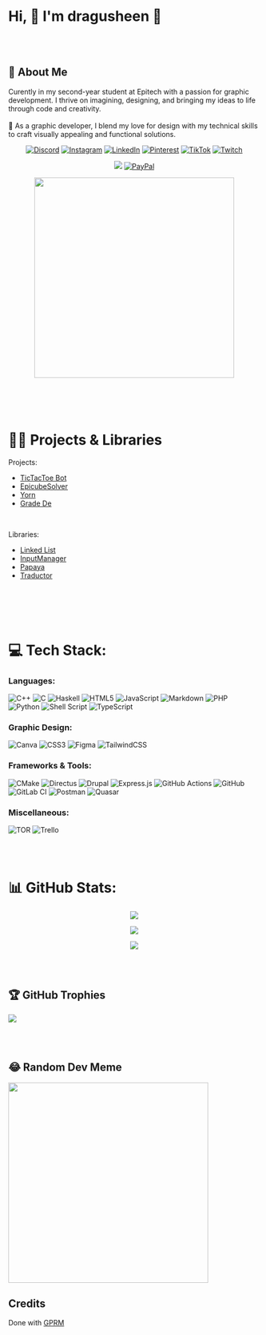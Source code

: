 # Hi, 👋 I'm dragusheen 🌸

<br>
<br>

## 💫 About Me

Curently in my second-year student at Epitech with a passion for graphic development. I thrive on imagining, designing, and bringing my ideas to life through code and creativity.<br><br>🎨 As a graphic developer, I blend my love for design with my technical skills to craft visually appealing and functional solutions.


<div align="center">

[![Discord](https://img.shields.io/badge/Discord-%237289DA.svg?logo=discord&logoColor=white)](https://discord.gg/1198005001952444598)
[![Instagram](https://img.shields.io/badge/Instagram-%23E4405F.svg?logo=Instagram&logoColor=white)](https://instagram.com/dragusheen)
[![LinkedIn](https://img.shields.io/badge/LinkedIn-%230077B5.svg?logo=linkedin&logoColor=white)](https://linkedin.com/in/nathan-tirolf)
[![Pinterest](https://img.shields.io/badge/Pinterest-%23E60023.svg?logo=Pinterest&logoColor=white)](https://pinterest.com/dragusheen_)
[![TikTok](https://img.shields.io/badge/TikTok-%23000000.svg?logo=TikTok&logoColor=white)](https://tiktok.com/@dragusheen)
[![Twitch](https://img.shields.io/badge/Twitch-%239146FF.svg?logo=Twitch&logoColor=white)](https://twitch.tv/dragusheen)

</div>

<div align="center">

[![](https://visitcount.itsvg.in/api?id=dragusheen&icon=7&color=10)](https://visitcount.itsvg.in)
[![PayPal](https://img.shields.io/badge/PayPal-00457C?style=for-the-badge&logo=paypal&logoColor=white)](https://paypal.me/dragusheen)

</div>

<div align="center">
    <img src="https://media1.tenor.com/m/LvPkpm53orwAAAAC/anime-kanna.gif" style="height: 400px;" />
</div>

<br>
<br>
<br>
<br>

# 👨‍💻 Projects & Libraries

Projects:
- <a href="https://github.com/dragusheen/tic_tac_toe_Bot" target="_blank">TicTacToe Bot</a>
- <a href="https://github.com/dragusheen/EpicubeSolver" target="_blank">EpicubeSolver</a>
- <a href="https://github.com/Yorn-Manager/yorn" target="_blank">Yorn</a>
- <a href="https://github.com/les-3-fantastiques-V2/grade_de?tab=readme-ov-file#table_type_branch" target="_blank">Grade De</a>

<br>

Libraries:
- <a href="https://github.com/dragusheen/linked_list-library" target="_blank">Linked List</a>
- <a href="https://github.com/dragusheen/input_manager-library" target="_blank">InputManager</a>
- <a href="https://github.com/dragusheen/papaya-library" target="_blank">Papaya</a>
- <a href="https://github.com/dragusheen/traductor-library" target="_blank">Traductor</a>

<br>
<br>
<br>
<br>

# 💻 Tech Stack:

### Languages:
![C++](https://img.shields.io/badge/c++-%2300599C.svg?style=plastic&logo=c%2B%2B&logoColor=white)
![C](https://img.shields.io/badge/c-%2300599C.svg?style=plastic&logo=c&logoColor=white)
![Haskell](https://img.shields.io/badge/Haskell-5e5086?style=plastic&logo=haskell&logoColor=white)
![HTML5](https://img.shields.io/badge/html5-%23E34F26.svg?style=plastic&logo=html5&logoColor=white)
![JavaScript](https://img.shields.io/badge/javascript-%23323330.svg?style=plastic&logo=javascript&logoColor=%23F7DF1E)
![Markdown](https://img.shields.io/badge/markdown-%23000000.svg?style=plastic&logo=markdown&logoColor=white)
![PHP](https://img.shields.io/badge/php-%23777BB4.svg?style=plastic&logo=php&logoColor=white)
![Python](https://img.shields.io/badge/python-3670A0?style=plastic&logo=python&logoColor=ffdd54)
![Shell Script](https://img.shields.io/badge/shell_script-%23121011.svg?style=plastic&logo=gnu-bash&logoColor=white)
![TypeScript](https://img.shields.io/badge/typescript-%23007ACC.svg?style=plastic&logo=typescript&logoColor=white)

### Graphic Design:
![Canva](https://img.shields.io/badge/Canva-%2300C4CC.svg?style=plastic&logo=Canva&logoColor=white)
![CSS3](https://img.shields.io/badge/css3-%231572B6.svg?style=plastic&logo=css3&logoColor=white)
![Figma](https://img.shields.io/badge/figma-%23F24E1E.svg?style=plastic&logo=figma&logoColor=white)
![TailwindCSS](https://img.shields.io/badge/tailwindcss-%2338B2AC.svg?style=plastic&logo=tailwind-css&logoColor=white)

### Frameworks & Tools:
![CMake](https://img.shields.io/badge/CMake-%23008FBA.svg?style=plastic&logo=cmake&logoColor=white)
![Directus](https://img.shields.io/badge/directus-%2364f.svg?style=plastic&logo=directus&logoColor=white)
![Drupal](https://img.shields.io/badge/drupal-%230678BE.svg?style=plastic&logo=drupal&logoColor=white)
![Express.js](https://img.shields.io/badge/express.js-%23404d59.svg?style=plastic&logo=express&logoColor=%2361DAFB)
![GitHub Actions](https://img.shields.io/badge/github%20actions-%232671E5.svg?style=plastic&logo=githubactions&logoColor=white)
![GitHub](https://img.shields.io/badge/github-%23121011.svg?style=plastic&logo=github&logoColor=white)
![GitLab CI](https://img.shields.io/badge/gitlab%20CI-%23181717.svg?style=plastic&logo=gitlab&logoColor=white)
![Postman](https://img.shields.io/badge/Postman-FF6C37?style=plastic&logo=postman&logoColor=white)
![Quasar](https://img.shields.io/badge/Quasar-16B7FB?style=plastic&logo=quasar&logoColor=black)

### Miscellaneous:
![TOR](https://img.shields.io/badge/tor-%237E4798.svg?style=plastic&logo=tor-project&logoColor=white)
![Trello](https://img.shields.io/badge/Trello-%23026AA7.svg?style=plastic&logo=Trello&logoColor=white)

<br>
<br>

# 📊 GitHub Stats:
<div align="center">

![](https://github-readme-stats.vercel.app/api?username=dragusheen&theme=rose&hide_border=false&include_all_commits=true&count_private=false)<br/>

![](https://github-readme-streak-stats.herokuapp.com/?user=dragusheen&theme=rose&hide_border=false)<br/>

![](https://github-readme-stats.vercel.app/api/top-langs/?username=dragusheen&theme=rose&hide_border=false&include_all_commits=true&count_private=false&layout=compact)

</div>

<br>
<br>

## 🏆 GitHub Trophies
![](https://github-profile-trophy.vercel.app/?username=dragusheen&theme=rose&no-frame=false&no-bg=false&margin-w=4)

<br>
<br>

## 😂 Random Dev Meme
<img src='https://memer-new.vercel.app/' style="height: 400px;"/>


## Credits

Done with <a href="https://gprm.itsvg.in/" target="_blank">GPRM</a>